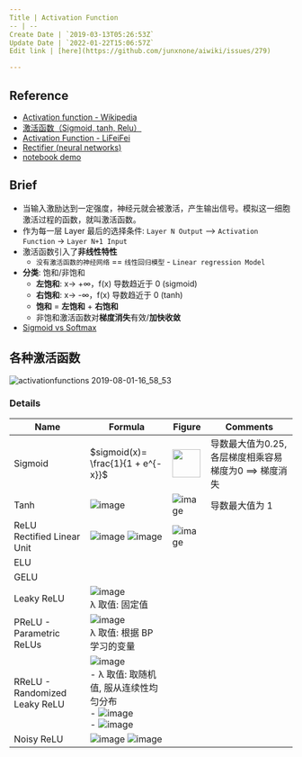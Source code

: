 ```yaml
---
Title | Activation Function
-- | --
Create Date | `2019-03-13T05:26:53Z`
Update Date | `2022-01-22T15:06:57Z`
Edit link | [here](https://github.com/junxnone/aiwiki/issues/279)

---
```

## Reference
- [Activation function - Wikipedia](https://en.wikipedia.org/wiki/Activation_function)
- [激活函数（Sigmoid, tanh, Relu）](https://blog.csdn.net/weixin_41417982/article/details/81437088)
- [Activation Function - LiFeiFei](https://study.163.com/course/courseLearn.htm?courseId=1004697005#/learn/video?lessonId=1050369427&courseId=1004697005)
- [Rectifier (neural networks)](https://en.wikipedia.org/wiki/Rectifier_(neural_networks))
- [notebook demo](https://github.com/junxnone/examples/blob/master/nn/Activation_Function.ipynb)

## Brief
- 当输入激励达到一定强度，神经元就会被激活，产生输出信号。模拟这一细胞激活过程的函数，就叫激活函数。
- 作为每一层 Layer 最后的选择条件: `Layer N Output` --> `Activation Function` -> `Layer N+1 Input`
- 激活函数引入了**非线性特性**
  - `没有激活函数的神经网络` == `线性回归模型` - `Linear regression Model`
- **分类**: 饱和/非饱和
  - **左饱和**: x-> +∞，f(x) 导数趋近于 0 (sigmoid)
  - **右饱和**: x-> -∞，f(x) 导数趋近于 0 (tanh)
  - **饱和** = **左饱和** + **右饱和**
  - 非饱和激活函数对**梯度消失**有效/**加快收敛**
- [Sigmoid vs Softmax](/Sigmoid_vs_Softmax)



## 各种激活函数
 
![activationfunctions 2019-08-01-16_58_53](https://user-images.githubusercontent.com/2216970/108931660-f305c600-7682-11eb-980a-b239c9fcddad.gif)

### Details

Name | Formula | Figure | Comments
-- | -- | -- | --
Sigmoid |$sigmoid(x)= \frac{1}{1 + e^{-x}}$ | <img width="50px" src="https://user-images.githubusercontent.com/2216970/150641254-016e40a7-5f30-4f7a-af24-bc4e50749d6b.png">| 导数最大值为0.25, 各层梯度相乘容易梯度为0 ==> 梯度消失
Tanh |  ![image](https://user-images.githubusercontent.com/2216970/106373618-62570580-63b6-11eb-9f07-f31886ea6004.png)| ![image](https://user-images.githubusercontent.com/2216970/106373622-6aaf4080-63b6-11eb-9235-17c320e785df.png) | 导数最大值为 1 
ReLU<br>Rectified Linear Unit | ![image](https://user-images.githubusercontent.com/2216970/106373634-89153c00-63b6-11eb-8268-f33bad22f76d.png) ![image](https://user-images.githubusercontent.com/2216970/113401331-ca859000-93d5-11eb-86dd-fc9b60ffe3a9.png) | ![image](https://user-images.githubusercontent.com/2216970/106373636-8c102c80-63b6-11eb-84b9-817057c21ddd.png)
ELU | 
GELU | 
Leaky ReLU | ![image](https://user-images.githubusercontent.com/2216970/72238418-9d09c680-3618-11ea-9f66-6aaa0f799628.png)<br>λ 取值:  固定值| | 
PReLU - Parametric ReLUs | ![image](https://user-images.githubusercontent.com/2216970/72238418-9d09c680-3618-11ea-9f66-6aaa0f799628.png) <br>λ 取值:  根据 BP 学习的变量| | 
RReLU - Randomized Leaky ReLU | ![image](https://user-images.githubusercontent.com/2216970/72238418-9d09c680-3618-11ea-9f66-6aaa0f799628.png) <br>- λ 取值: 取随机值, 服从连续性均匀分布<br>  - ![image](https://user-images.githubusercontent.com/2216970/72239086-c6c3ed00-361a-11ea-9927-e1a827df7cad.png)<br>  - ![image](https://user-images.githubusercontent.com/2216970/72239101-d3484580-361a-11ea-9faa-db854ffb3b4e.png)| | 
Noisy ReLU | ![image](https://user-images.githubusercontent.com/2216970/72239128-ec50f680-361a-11ea-81d0-4ca8a7243df5.png) ![image](https://user-images.githubusercontent.com/2216970/72239134-f07d1400-361a-11ea-9da3-b69d0f017b37.png) |


